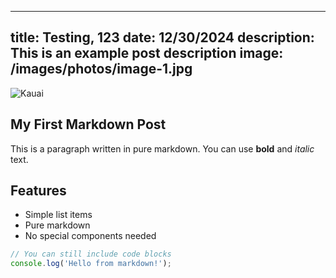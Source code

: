 
---
title: Testing, 123
date: 12/30/2024
description: This is an example post description
image: /images/photos/image-1.jpg
---
![Kauai](/images/photos/image-1.jpg)
## My First Markdown Post

This is a paragraph written in pure markdown. You can use **bold** and *italic* text.

## Features

- Simple list items
- Pure markdown
- No special components needed

```javascript
// You can still include code blocks
console.log('Hello from markdown!');
```

